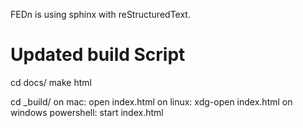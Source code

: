 FEDn is using sphinx with reStructuredText.


# Updated build Script
cd docs/
make html

cd _build/
on mac:
open index.html
on linux:
xdg-open index.html
on windows powershell:
start index.html



